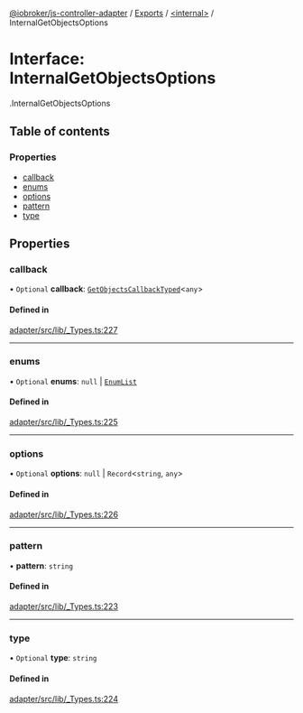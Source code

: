 [@iobroker/js-controller-adapter](../README.md) / [Exports](../modules.md) / [<internal\>](../modules/internal_.md) / InternalGetObjectsOptions

# Interface: InternalGetObjectsOptions

[<internal>](../modules/internal_.md).InternalGetObjectsOptions

## Table of contents

### Properties

- [callback](internal_.InternalGetObjectsOptions.md#callback)
- [enums](internal_.InternalGetObjectsOptions.md#enums)
- [options](internal_.InternalGetObjectsOptions.md#options)
- [pattern](internal_.InternalGetObjectsOptions.md#pattern)
- [type](internal_.InternalGetObjectsOptions.md#type)

## Properties

### callback

• `Optional` **callback**: [`GetObjectsCallbackTyped`](../modules/internal_.md#getobjectscallbacktyped)<`any`\>

#### Defined in

[adapter/src/lib/_Types.ts:227](https://github.com/ioBroker/ioBroker.js-controller/blob/d87d529d/packages/adapter/src/lib/_Types.ts#L227)

___

### enums

• `Optional` **enums**: ``null`` \| [`EnumList`](../modules/internal_.md#enumlist)

#### Defined in

[adapter/src/lib/_Types.ts:225](https://github.com/ioBroker/ioBroker.js-controller/blob/d87d529d/packages/adapter/src/lib/_Types.ts#L225)

___

### options

• `Optional` **options**: ``null`` \| `Record`<`string`, `any`\>

#### Defined in

[adapter/src/lib/_Types.ts:226](https://github.com/ioBroker/ioBroker.js-controller/blob/d87d529d/packages/adapter/src/lib/_Types.ts#L226)

___

### pattern

• **pattern**: `string`

#### Defined in

[adapter/src/lib/_Types.ts:223](https://github.com/ioBroker/ioBroker.js-controller/blob/d87d529d/packages/adapter/src/lib/_Types.ts#L223)

___

### type

• `Optional` **type**: `string`

#### Defined in

[adapter/src/lib/_Types.ts:224](https://github.com/ioBroker/ioBroker.js-controller/blob/d87d529d/packages/adapter/src/lib/_Types.ts#L224)
